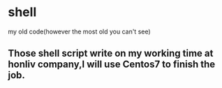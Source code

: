 # shell
my old code(however the most old you can't see)
## Those shell script write on my working time at honliv company,I will use Centos7 to finish the job.
